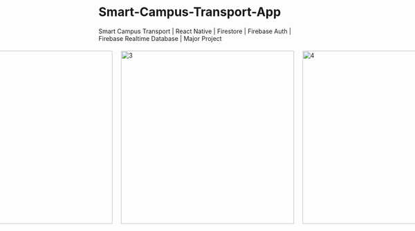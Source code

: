 # Smart-Campus-Transport-App
Smart Campus Transport | React Native | Firestore | Firebase Auth | Firebase Realtime Database | Major Project 


<div style="display: flex; justify-content: center; gap: 20px; margin: 20px;">
  <img src="https://github.com/user-attachments/assets/7bd8503d-b717-47a0-81b2-6d16c551d149" alt="1" width="400">
  <img src="https://github.com/user-attachments/assets/159bfc32-63c6-44ee-b770-9b8e29a3d191" alt="2" width="400">
  <img src="https://github.com/user-attachments/assets/1ac14938-813d-4d8f-8b53-7639d1db8b82" alt="3" width="400">
  <img src="https://github.com/user-attachments/assets/95bbe883-0710-4210-8a60-e817a999ad21" alt="4" width="400">
  <img src="https://github.com/user-attachments/assets/4304cf51-d6a3-4dfb-b171-308ad6d52ba0" alt="5" width="400">
</div>
